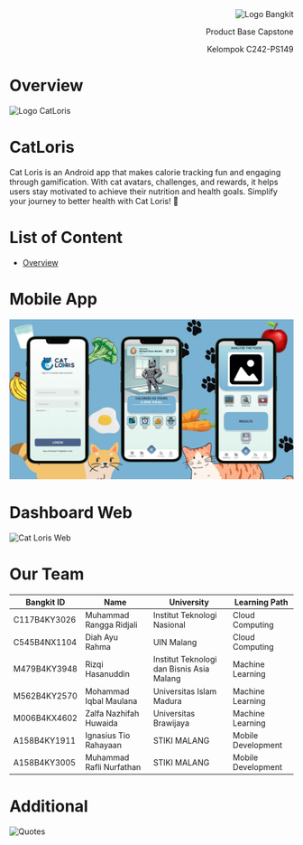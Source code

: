 <div align="right">
<div>
  
<img src="https://camo.githubusercontent.com/cc8ac09041e35de4ee1aaf77064a490fc9e55e80b4790a5f99692cb1c24b9d81/68747470733a2f2f6c68332e676f6f676c6575736572636f6e74656e742e636f6d2f4a325149304c33764a77763633536d33697349393063747875787a6e7a36376441744a514e32767537776e557577743957632d574937567549687776723079567244506663376b424e3575735a7a37356e44575f6b3936704366635a42786e664e7a76565330673d77363030" alt="Logo Bangkit"/>
</div>

<p>Product Base Capstone</p>

<p>Kelompok C242-PS149</p>
</div>

# Overview
<img src="https://camo.githubusercontent.com/ecd01bfc23af085401e55d9eb2c3601eaf76fa641fbd09c52c64e0d5ffe67dc1/68747470733a2f2f692e6962622e636f2e636f6d2f37345a767239432f6361746c6f7269732d6c6f676f2e706e67" alt="Logo CatLoris" width="250" height="100" />

# CatLoris
Cat Loris is an Android app that makes calorie tracking fun and engaging through gamification. With cat avatars, challenges, and rewards, it helps users stay motivated to achieve their nutrition and health goals. Simplify your journey to better health with Cat Loris! 🐾

# List of Content
- [Overview](#overview)

# Mobile App

![Cat Loris Mobile](https://github.com/C242-PS149/.github/blob/main/assets/mobile-catloris.jpg)

# Dashboard Web

![Cat Loris Web]()

# Our Team

| Bangkit ID      | Name      | University      | Learning Path      |
|--------------|--------------|--------------|--------------|
| C117B4KY3026 | Muhammad Rangga Ridjali | Institut Teknologi Nasional | Cloud Computing |
| C545B4NX1104 | Diah Ayu Rahma | UIN Malang | Cloud Computing |
| M479B4KY3948 | Rizqi Hasanuddin | Institut Teknologi dan Bisnis Asia Malang | Machine Learning |
| M562B4KY2570 | Mohammad Iqbal Maulana | Universitas Islam Madura | Machine Learning |
| M006B4KX4602 | Zalfa Nazhifah Huwaida | Universitas Brawijaya | Machine Learning |
| A158B4KY1911 | Ignasius Tio Rahayaan | STIKI MALANG | Mobile Development |
| A158B4KY3005 | Muhammad Rafli Nurfathan | STIKI MALANG | Mobile Development |

# Additional

![Quotes]()


